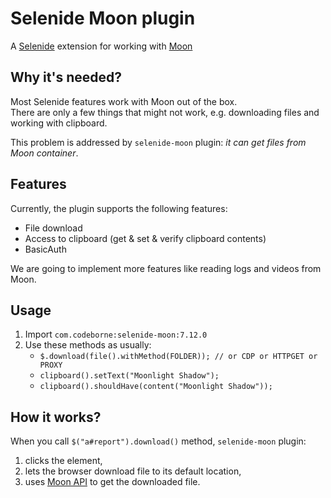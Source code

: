 Selenide Moon plugin
================================

A [Selenide](https://selenide.org) extension for working with [Moon](https://aerokube.com/moon/)

## Why it's needed?

Most Selenide features work with Moon out of the box.  
There are only a few things that might not work, e.g. downloading files and working with clipboard. 

This problem is addressed by `selenide-moon` plugin: _it can get files from Moon container_. 

## Features
Currently, the plugin supports the following features:
* File download 
* Access to clipboard (get & set & verify clipboard contents)
* BasicAuth

We are going to implement more features like reading logs and videos from Moon.

## Usage
1. Import `com.codeborne:selenide-moon:7.12.0`
2. Use these methods as usually:
   - `$.download(file().withMethod(FOLDER)); // or CDP or HTTPGET or PROXY`
   - `clipboard().setText("Moonlight Shadow");`
   - `clipboard().shouldHave(content("Moonlight Shadow"));`

## How it works?
When you call `$("a#report").download()` method, `selenide-moon` plugin:
1. clicks the element,
2. lets the browser download file to its default location, 
3. uses [Moon API](https://aerokube.com/moon/latest/#accessing-downloaded-files) to get the downloaded file.  
